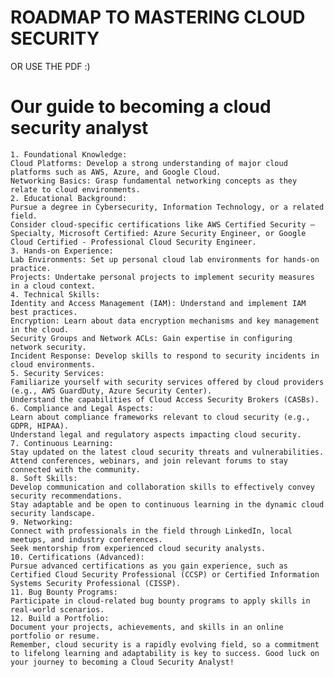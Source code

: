 # ROADMAP TO MASTERING CLOUD SECURITY



OR USE THE PDF :)




# Our  guide to becoming a cloud security analyst

    1. Foundational Knowledge:
    Cloud Platforms: Develop a strong understanding of major cloud platforms such as AWS, Azure, and Google Cloud.
    Networking Basics: Grasp fundamental networking concepts as they relate to cloud environments.
    2. Educational Background:
    Pursue a degree in Cybersecurity, Information Technology, or a related field.
    Consider cloud-specific certifications like AWS Certified Security – Specialty, Microsoft Certified: Azure Security Engineer, or Google Cloud Certified - Professional Cloud Security Engineer.
    3. Hands-on Experience:
    Lab Environments: Set up personal cloud lab environments for hands-on practice.
    Projects: Undertake personal projects to implement security measures in a cloud context.
    4. Technical Skills:
    Identity and Access Management (IAM): Understand and implement IAM best practices.
    Encryption: Learn about data encryption mechanisms and key management in the cloud.
    Security Groups and Network ACLs: Gain expertise in configuring network security.
    Incident Response: Develop skills to respond to security incidents in cloud environments.
    5. Security Services:
    Familiarize yourself with security services offered by cloud providers (e.g., AWS GuardDuty, Azure Security Center).
    Understand the capabilities of Cloud Access Security Brokers (CASBs).
    6. Compliance and Legal Aspects:
    Learn about compliance frameworks relevant to cloud security (e.g., GDPR, HIPAA).
    Understand legal and regulatory aspects impacting cloud security.
    7. Continuous Learning:
    Stay updated on the latest cloud security threats and vulnerabilities.
    Attend conferences, webinars, and join relevant forums to stay connected with the community.
    8. Soft Skills:
    Develop communication and collaboration skills to effectively convey security recommendations.
    Stay adaptable and be open to continuous learning in the dynamic cloud security landscape.
    9. Networking:
    Connect with professionals in the field through LinkedIn, local meetups, and industry conferences.
    Seek mentorship from experienced cloud security analysts.
    10. Certifications (Advanced):
    Pursue advanced certifications as you gain experience, such as Certified Cloud Security Professional (CCSP) or Certified Information Systems Security Professional (CISSP).
    11. Bug Bounty Programs:
    Participate in cloud-related bug bounty programs to apply skills in real-world scenarios.
    12. Build a Portfolio:
    Document your projects, achievements, and skills in an online portfolio or resume.
    Remember, cloud security is a rapidly evolving field, so a commitment to lifelong learning and adaptability is key to success. Good luck on your journey to becoming a Cloud Security Analyst!